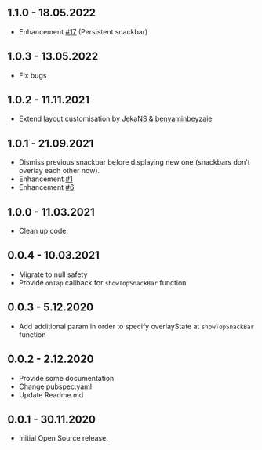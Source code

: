 ## 1.1.0 - 18.05.2022
* Enhancement [#17](https://github.com/LanarsInc/top-snackbar-flutter/issues/17)
  (Persistent snackbar)

## 1.0.3 - 13.05.2022
* Fix bugs

## 1.0.2 - 11.11.2021
* Extend layout customisation by [JekaNS](https://github.com/JekaNS) & [benyaminbeyzaie](https://github.com/benyaminbeyzaie)

## 1.0.1 - 21.09.2021
* Dismiss previous snackbar before displaying new one (snackbars don't overlay 
  each other now).
* Enhancement [#1](https://github.com/LanarsInc/top-snackbar-flutter/issues/1)
* Enhancement [#6](https://github.com/LanarsInc/top-snackbar-flutter/issues/6)

## 1.0.0 - 11.03.2021

* Clean up code

## 0.0.4 - 10.03.2021

* Migrate to null safety
* Provide `onTap` callback for `showTopSnackBar` function

## 0.0.3 - 5.12.2020

* Add additional param in order to specify overlayState at `showTopSnackBar` 
  function

## 0.0.2 - 2.12.2020

* Provide some documentation
* Change pubspec.yaml
* Update Readme.md

## 0.0.1 - 30.11.2020

* Initial Open Source release.